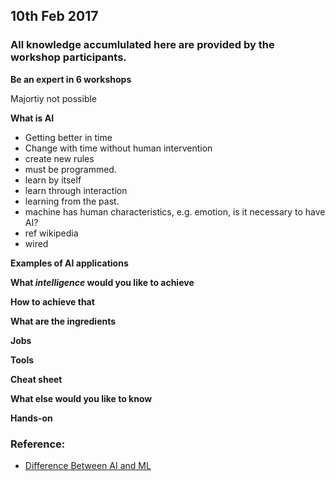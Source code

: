 ## 10th Feb 2017

### All knowledge accumlulated here are provided by the workshop participants.

**Be an expert in 6 workshops**

Majortiy not possible

**What is AI**

- Getting better in time
- Change with time without human intervention
- create new rules
- must be programmed.
- learn by itself
- learn through interaction
- learning from the past.
- machine has human characteristics, e.g. emotion, is it necessary to have AI?
- ref wikipedia
- wired


**Examples of AI applications**

**What *intelligence* would you like to achieve**

**How to achieve that**

**What are the ingredients**

**Jobs**

**Tools**

**Cheat sheet**

**What else would you like to know**

**Hands-on**

### Reference:
- [Difference Between AI and ML](http://www.forbes.com/sites/bernardmarr/2016/12/06/what-is-the-difference-between-artificial-intelligence-and-machine-learning/#25effcae687c)
